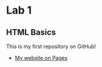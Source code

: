 # Lab 1
## HTML Basics

This is my first repository on GitHub!

- [My website on Pages](https://jefftam79.github.io/lab1/)
